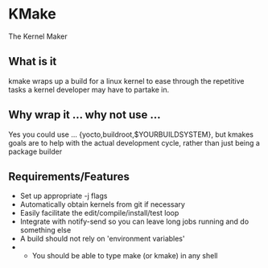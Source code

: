 # KMake
The Kernel Maker

## What is it
kmake wraps up a build for a linux kernel to ease through the repetitive tasks a kernel developer may have to partake in.

## Why wrap it ... why not use ...

Yes you could use ... {yocto,buildroot,$YOURBUILDSYSTEM},
but kmakes goals are to help with the actual development cycle, rather than just being a package builder

## Requirements/Features

* Set up appropriate -j flags
* Automatically obtain kernels from git if necessary
* Easily facilitate the edit/compile/install/test loop
* Integrate with notify-send so you can leave long jobs running and do something else
* A build should not rely on 'environment variables'
* * You should be able to type make (or kmake) in any shell

